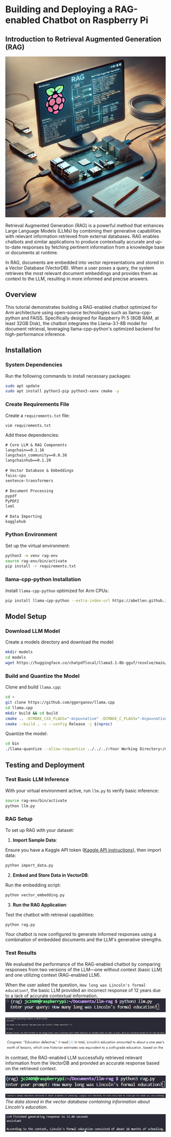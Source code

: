 # Building and Deploying a RAG-enabled Chatbot on Raspberry Pi

## Introduction to Retrieval Augmented Generation (RAG)

![RAG Raspberry Pi](./images/RPI_Gen_Image.png)

Retrieval Augmented Generation (RAG) is a powerful method that enhances Large Language Models (LLMs) by combining their generative capabilities with relevant information retrieved from external databases. RAG enables chatbots and similar applications to produce contextually accurate and up-to-date responses by fetching pertinent information from a knowledge base or documents at runtime.

In RAG, documents are embedded into vector representations and stored in a Vector Database (VectorDB). When a user poses a query, the system retrieves the most relevant document embeddings and provides them as context to the LLM, resulting in more informed and precise answers.

## Overview

This tutorial demonstrates building a RAG-enabled chatbot optimized for Arm architecture using open-source technologies such as llama-cpp-python and FAISS. Specifically designed for Raspberry Pi 5 (8GB RAM, at least 32GB Disk), the chatbot integrates the Llama-3.1-8B model for document retrieval, leveraging llama-cpp-python's optimized backend for high-performance inference.

## Installation

### System Dependencies

Run the following commands to install necessary packages:

```bash
sudo apt update
sudo apt install python3-pip python3-venv cmake -y
```

### Create Requirements File

Create a `requirements.txt` file:

```bash
vim requirements.txt
```

Add these dependencies:

```
# Core LLM & RAG Components
langchain==0.1.16
langchain_community==0.0.38
langchainhub==0.1.20

# Vector Database & Embeddings
faiss-cpu
sentence-transformers

# Document Processing
pypdf
PyPDF2
lxml

# Data Importing
kagglehub
```

### Python Environment

Set up the virtual environment:

```bash
python3 -m venv rag-env
source rag-env/bin/activate
pip install -r requirements.txt
```

### llama-cpp-python Installation

Install `llama-cpp-python` optimized for Arm CPUs:

```bash
pip install llama-cpp-python --extra-index-url https://abetlen.github.io/llama-cpp-python/whl/cpu
```

## Model Setup

### Download LLM Model

Create a models directory and download the model:

```bash
mkdir models
cd models
wget https://huggingface.co/chatpdflocal/llama3.1-8b-gguf/resolve/main/ggml-model-Q4_K_M.gguf
```

### Build and Quantize the Model

Clone and build `llama.cpp`:

```bash
cd ~
git clone https://github.com/ggerganov/llama.cpp
cd llama.cpp
mkdir build && cd build
cmake .. -DCMAKE_CXX_FLAGS="-mcpu=native" -DCMAKE_C_FLAGS="-mcpu=native"
cmake --build . -v --config Release -j $(nproc)
```

Quantize the model:

```bash
cd bin
./llama-quantize --allow-requantize ../../../<Your Working Directory>/models/ggml-model-Q4_K_M.gguf ../../../<Your Working Directory>/models/llama3.1-8b-instruct.Q4_0_arm.gguf Q4_0
```

## Testing and Deployment

### Test Basic LLM Inference

With your virtual environment active, run `llm.py` to verify basic inference:

```bash
source rag-env/bin/activate
python llm.py
```

### RAG Setup

To set up RAG with your dataset:

1. **Import Sample Data**:

Ensure you have a Kaggle API token ([Kaggle API instructions](https://www.kaggle.com/docs/api)), then import data:

```bash
python import_data.py
```

2. **Embed and Store Data in VectorDB**:

Run the embedding script:

```bash
python vector_embedding.py
```

3. **Run the RAG Application**:

Test the chatbot with retrieval capabilities:

```bash
python rag.py
```

Your chatbot is now configured to generate informed responses using a combination of embedded documents and the LLM's generative strengths.

### Test Results
We evaluated the performance of the RAG-enabled chatbot by comparing responses from two versions of the LLM—one without context (basic LLM) and one utilizing context (RAG-enabled LLM).

When the user asked the question, `How long was Lincoln's formal education?`, the basic LLM provided an incorrect response of 12 years due to a lack of accurate contextual information.
![Basic LLM Prompt](./images/basic_llm_prompt.png)

![Basic LLM response](./images/basic_llm_response.png)

![Resource](./images/general_info.png)

In contrast, the RAG-enabled LLM successfully retrieved relevant information from the VectorDB and provided an accurate response based on the retrieved context.

![RAG LLM Prompt](./images/RAG_llm_prompt.png)

![Vector DB](./images/vector_db.png)
*The data stored in the vector database containing information about Lincoln's education.*

![RAG LLM Response](./images/RAG_llm_response.png)
